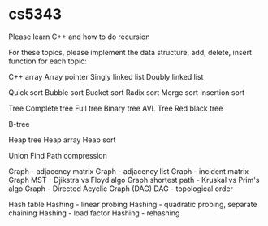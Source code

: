 # cs5343

Please learn C++ and how to do recursion

For these topics, please implement the data structure, add, delete, insert function for each topic:

C++ array
Array pointer
Singly linked list
Doubly linked list

Quick sort
Bubble sort
Bucket sort
Radix sort
Merge sort
Insertion sort

Tree
Complete tree
Full tree
Binary tree
AVL Tree
Red black tree

B-tree

Heap tree
Heap array
Heap sort

Union Find
Path compression

Graph - adjacency matrix
Graph - adjacency list
Graph - incident matrix
Graph MST - Djikstra vs Floyd algo
Graph shortest path - Kruskal vs Prim's algo
Graph - Directed Acyclic Graph (DAG)
DAG - topological order

Hash table
Hashing - linear probing
Hashing - quadratic probing, separate chaining
Hashing - load factor
Hashing - rehashing


